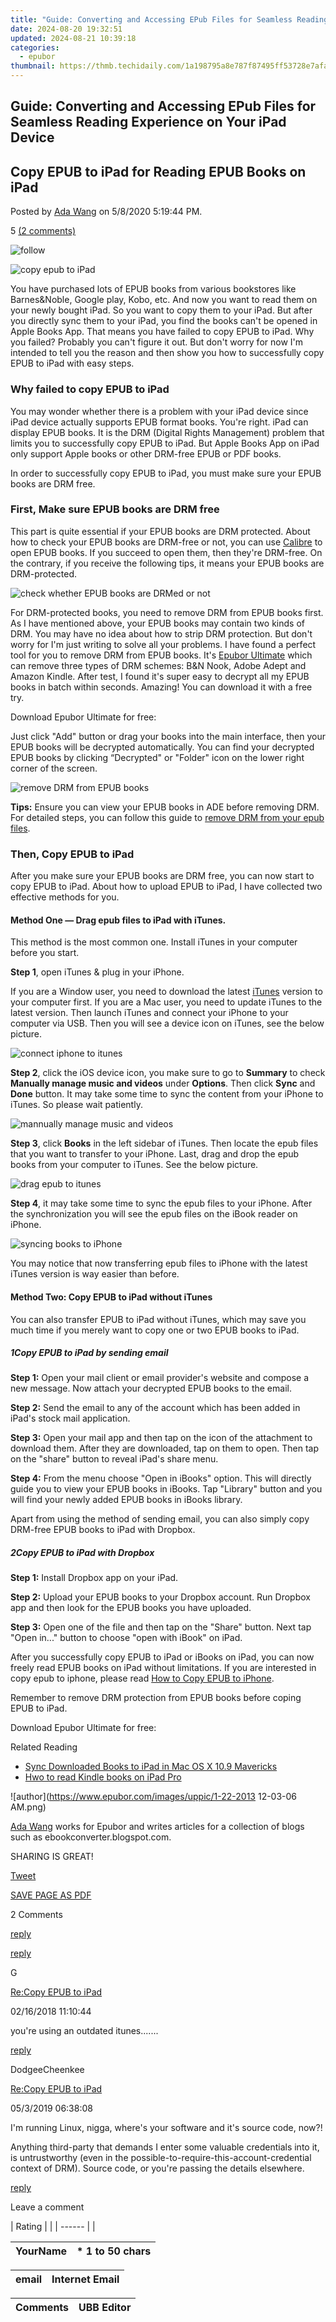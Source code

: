 ```yaml
---
title: "Guide: Converting and Accessing EPub Files for Seamless Reading Experience on Your iPad Device"
date: 2024-08-20 19:32:51
updated: 2024-08-21 10:39:18
categories:
  - epubor
thumbnail: https://thmb.techidaily.com/1a198795a8e787f87495ff53728e7afa23ff18e9e6e9e1eedfcc3c91fa246e6a.jpg
---
```


## Guide: Converting and Accessing EPub Files for Seamless Reading Experience on Your iPad Device

## Copy EPUB to iPad for Reading EPUB Books on iPad

Posted by [Ada Wang](https://plus.google.com/+AdaWang/posts) on 5/8/2020 5:19:44 PM.

5 [(2 comments)](http://www.epubor.com/#comment-area) 



![follow](http://www.epubor.com/images/follow.png)

![copy epub to iPad](http://www.epubor.com/images/uppic/copy-epub-to-iPad.jpg)

You have purchased lots of EPUB books from various bookstores like Barnes&Noble, Google play, Kobo, etc. And now you want to read them on your newly bought iPad. So you want to copy them to your iPad. But after you directly sync them to your iPad, you find the books can't be opened in Apple Books App. That means you have failed to copy EPUB to iPad. Why you failed? Probably you can't figure it out. But don't worry for now I'm intended to tell you the reason and then show you how to successfully copy EPUB to iPad with easy steps.

### Why failed to copy EPUB to iPad

You may wonder whether there is a problem with your iPad device since iPad device actually supports EPUB format books. You're right. iPad can display EPUB books. It is the DRM (Digital Rights Management) problem that limits you to successfully copy EPUB to iPad. But Apple Books App on iPad only support Apple books or other DRM-free EPUB or PDF books. 

In order to successfully copy EPUB to iPad, you must make sure your EPUB books are DRM free.

### First, Make sure EPUB books are DRM free

This part is quite essential if your EPUB books are DRM protected. About how to check your EPUB books are DRM-free or not, you can use [Calibre](http://calibre-ebook.com/) to open EPUB books. If you succeed to open them, then they're DRM-free. On the contrary, if you receive the following tips, it means your EPUB books are DRM-protected. 

![check whether EPUB books are DRMed or not](http://www.epubor.com/images/uppic/check-whether-EPUB-books-are-drmed-or-not.png)

For DRM-protected books, you need to remove DRM from EPUB books first. As I have mentioned above, your EPUB books may contain two kinds of DRM. You may have no idea about how to strip DRM protection. But don't worry for I'm just writing to solve all your problems. I have found a perfect tool for you to remove DRM from EPUB books. It's [Epubor Ultimate](https://tools.techidaily.com/epubor/ultimate/) which can remove three types of DRM schemes: B&N Nook, Adobe Adept and Amazon Kindle. After test, I found it's super easy to decrypt all my EPUB books in batch within seconds. Amazing! You can download it with a free try.

Download Epubor Ultimate for free:

[](https://tools.techidaily.com/epubor/ultimate/) [](https://tools.techidaily.com/epubor/ultimate/) 

Just click "Add" button or drag your books into the main interface, then your EPUB books will be decrypted automatically. You can find your decrypted EPUB books by clicking “Decrypted" or "Folder" icon on the lower right corner of the screen.

![remove DRM from EPUB books](http://www.epubor.com/images/uppic/adobe-drm-removal.png)

**Tips:** Ensure you can view your EPUB books in ADE before removing DRM. For detailed steps, you can follow this guide to [remove DRM from your epub files](https://tools.techidaily.com/epubor/products/). 

### Then, Copy EPUB to iPad

After you make sure your EPUB books are DRM free, you can now start to copy EPUB to iPad. About how to upload EPUB to iPad, I have collected two effective methods for you.

#### Method One — Drag epub files to iPad with iTunes.

This method is the most common one. Install iTunes in your computer before you start.

**Step 1**, open iTunes & plug in your iPhone.

If you are a Window user, you need to download the latest [iTunes](https://www.apple.com/itunes/download/) version to your computer first. If you are a Mac user, you need to update iTunes to the latest version. Then launch iTunes and connect your iPhone to your computer via USB. Then you will see a device icon on iTunes, see the below picture.

![connect iphone to itunes](http://www.epubor.com/images/uppic/connect-iphone-to-itunes.png)

**Step 2**, click the iOS device icon, you make sure to go to **Summary** to check **Manually manage music and videos** under **Options**. Then click **Sync** and **Done** button. It may take some time to sync the content from your iPhone to iTunes. So please wait patiently.

![mannually manage music and videos](http://www.epubor.com/images/uppic/mannually-manage-music-and-videos.png)

**Step 3**, click **Books** in the left sidebar of iTunes. Then locate the epub files that you want to transfer to your iPhone. Last, drag and drop the epub books from your computer to iTunes. See the below picture.

![drag epub to itunes](http://www.epubor.com/images/uppic/drag-epub-to-itunes.png)

**Step 4**, it may take some time to sync the epub files to your iPhone. After the synchronization you will see the epub files on the iBook reader on iPhone.

![syncing books to iPhone](http://www.epubor.com/images/uppic/syncing-books-to-iPhone.png)

You may notice that now transferring epub files to iPhone with the latest iTunes version is way easier than before. 

#### Method Two: Copy EPUB to iPad without iTunes

You can also transfer EPUB to iPad without iTunes, which may save you much time if you merely want to copy one or two EPUB books to iPad.

##### 1Copy EPUB to iPad by sending email

**Step 1:** Open your mail client or email provider's website and compose a new message. Now attach your decrypted EPUB books to the email.

**Step 2:** Send the email to any of the account which has been added in iPad's stock mail application.

**Step 3:** Open your mail app and then tap on the icon of the attachment to download them. After they are downloaded, tap on them to open. Then tap on the "share" button to reveal iPad's share menu.

**Step 4:** From the menu choose "Open in iBooks" option. This will directly guide you to view your EPUB books in iBooks. Tap "Library" button and you will find your newly added EPUB books in iBooks library.

Apart from using the method of sending email, you can also simply copy DRM-free EPUB books to iPad with Dropbox.

##### 2Copy EPUB to iPad with Dropbox

**Step 1:** Install Dropbox app on your iPad.

**Step 2:** Upload your EPUB books to your Dropbox account. Run Dropbox app and then look for the EPUB books you have uploaded.

**Step 3:**  Open one of the file and then tap on the "Share" button. Next tap "Open in..." button to choose "open with iBook" on iPad.

After you successfully copy EPUB to iPad or iBooks on iPad, you can now freely read EPUB books on iPad without limitations. If you are interested in copy epub to iphone, please read [How to Copy EPUB to iPhone](https://tools.techidaily.com/epubor/products/).

Remember to remove DRM protection from EPUB books before coping EPUB to iPad.

Download Epubor Ultimate for free:

[](https://tools.techidaily.com/epubor/ultimate/) [](https://tools.techidaily.com/epubor/ultimate/) 

Related Reading

* [Sync Downloaded Books to iPad in Mac OS X 10.9 Mavericks](https://tools.techidaily.com/epubor/products/)[](https://tools.techidaily.com/epubor/products/)
* [Hwo to read Kindle books on iPad Pro](https://tools.techidaily.com/epubor/products/)

![author](https://www.epubor.com/images/uppic/1-22-2013 12-03-06 AM.png)

[Ada Wang](https://plus.google.com/+AdaWang/posts) works for Epubor and writes articles for a collection of blogs such as ebookconverter.blogspot.com.

SHARING IS GREAT!

[Tweet](https://twitter.com/share) 

[SAVE PAGE AS PDF](https://tools.techidaily.com/epubor/products/) 



2 Comments

[reply](https://tools.techidaily.com/epubor/products/) 

[reply](https://tools.techidaily.com/epubor/products/) 

G

[Re:Copy EPUB to iPad](https://tools.techidaily.com/epubor/products/)

02/16/2018 11:10:44

you're using an outdated itunes.......

[reply](https://tools.techidaily.com/epubor/products/) 

DodgeeCheenkee

[Re:Copy EPUB to iPad](https://tools.techidaily.com/epubor/products/)

05/3/2019 06:38:08

I'm running Linux, nigga, where's your software and it's source code, now?!

 Anything third-party that demands I enter some valuable credentials into it, is untrustworthy (even in the possible-to-require-this-account-credential context of DRM). Source code, or you're passing the details elsewhere.

[reply](https://tools.techidaily.com/epubor/products/) 

Leave a comment

| Rating |  |
| ------ |  |

| YourName | \*  1 to 50 chars |
| -------- | ----------------- |

| email | Internet Email |
| ----- | -------------- |

| Comments | UBB Editor |
| -------- | ---------- |

<ins class="adsbygoogle"
     style="display:block"
     data-ad-format="autorelaxed"
     data-ad-client="ca-pub-7571918770474297"
     data-ad-slot="1223367746"></ins>



<ins class="adsbygoogle"
     style="display:block"
     data-ad-client="ca-pub-7571918770474297"
     data-ad-slot="8358498916"
     data-ad-format="auto"
     data-full-width-responsive="true"></ins>
